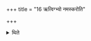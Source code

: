 +++
title = "16 ऋत्विग्भ्यो नमस्करोति"

+++

<details><summary>थिते</summary>

16. He salutes the priests.  

</details>
